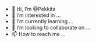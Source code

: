 - 👋 Hi, I’m @Pekkita
- 👀 I’m interested in ...
- 🌱 I’m currently learning ...
- 💞️ I’m looking to collaborate on ...
- 📫 How to reach me ...

<!---
Pekkita/Pekkita is a ✨ special ✨ repository because its `README.md` (this file) appears on your GitHub profile.
You can click the Preview link to take a look at your changes.
--->
